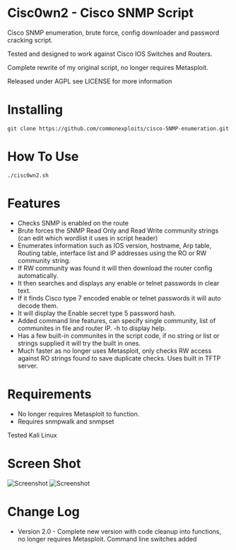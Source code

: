 Cisc0wn2 - Cisco SNMP Script
============================================

Cisco SNMP enumeration, brute force, config downloader and password cracking script.

Tested and designed to work against Cisco IOS Switches and Routers.

Complete rewrite of my original script, no longer requires Metasploit. 

Released under AGPL see LICENSE for more information

Installing  
=======================
    git clone https://github.com/commonexploits/cisco-SNMP-enumeration.git


How To Use	
=======================
    ./cisc0wn2.sh

Features	
=======================

* Checks SNMP is enabled on the route
* Brute forces the SNMP Read Only and Read Write community strings (can edit which wordlist it uses in script header)
* Enumerates information such as IOS version,  hostname, Arp table, Routing table, interface list and IP addresses using the RO or RW community string.
* If RW community was found it will then download the router config automatically.
* It then searches and displays any enable or telnet passwords in clear text.
* If it finds Cisco type 7 encoded enable or telnet passwords it will auto decode them.
* It will display the Enable secret type 5 password hash.
* Added command line features, can specify single community, list of communites in file and router IP. -h to display help.
* Has a few built-in communites in the script code, if no string or list or strings supplied it will try the built in ones.
* Much faster as no longer uses Metasploit, only checks RW access against RO strings found to save duplicate checks. Uses built in TFTP server.

Requirements   
=======================

* No longer requires Metasploit to function.
* Requires snmpwalk and snmpset

Tested Kali Linux



Screen Shot    
=======================
<img src="http://www.commonexploits.com/tools/cisc0wn/1.png" alt="Screenshot" style="max-width:100%;">

<img src="http://www.commonexploits.com/tools/cisc0wn/2.png" alt="Screenshot" style="max-width:100%;">

Change Log
=======================

* Version 2.0 - Complete new version with code cleanup into functions, no longer requires Metasploit. Command line switches added
